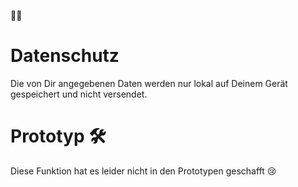 👶🍼

# Datenschutz
Die von Dir angegebenen Daten werden nur lokal auf Deinem Gerät gespeichert und nicht versendet.

# Prototyp 🛠️
Diese Funktion hat es leider nicht in den Prototypen geschafft 😢